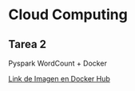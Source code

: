# Cloud Computing
## Tarea 2

Pyspark WordCount + Docker

[Link de Imagen en Docker Hub](https://hub.docker.com/layers/estebanpvent/tarea2-cloud/latest/images/sha256-26e6234cb8da091d1fce7804e64d626a2e53c201bf2e3828daa50fb17474d5b4?context=repo)
